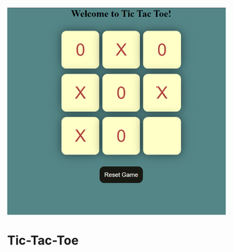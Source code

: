 ![logo](https://github.com/mumal885/Tic-Tac-Toe/blob/main/Tic%20Tac%20Toe/Screenshot%202024-03-29%20155051.png)
# Tic-Tac-Toe

